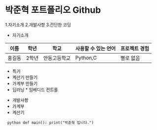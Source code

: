 # 박준혁 포트폴리오 Github

1.자기소개
 2.개발사항
  3.간단한 코딩

* 자기소개

이름 | 학년 | 학교 | 사용할 수 있는 언어 | 프로젝트 경험
---|---|---|---|---|
홍길동|2학년|안동고등학교|Python,C|별로 없음|

* 특기
 * 계산기 만들기
  * 가계부 만들기
   * 딥러닝
    * 임베디드 컨트롤

+ 개발사항
 + 가계부
  + 계산기

` ` `python
def main():
    print("박준혁 입니다.")
` ` `


